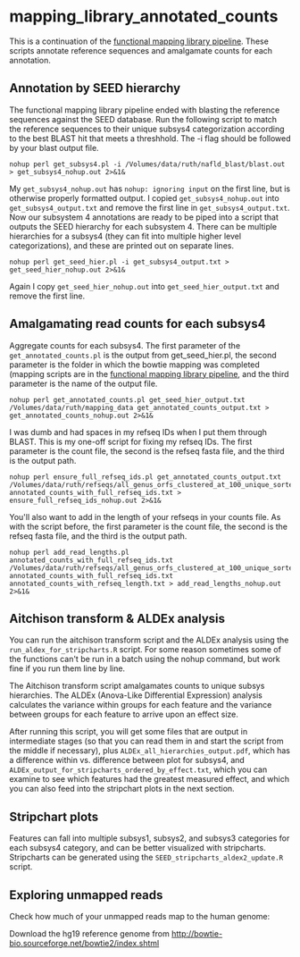# mapping_library_annotated_counts

This is a continuation of the [functional mapping library pipeline](https://github.com/ruthgrace/make_functional_mapping_library). These scripts annotate reference sequences and amalgamate counts for each annotation.

## Annotation by SEED hierarchy

The functional mapping library pipeline ended with blasting the reference sequences against the SEED database. Run the following script to match the reference sequences to their unique subsys4 categorization according to the best BLAST hit that meets a threshhold. The -i flag should be followed by your blast output file.

```
nohup perl get_subsys4.pl -i /Volumes/data/ruth/nafld_blast/blast.out > get_subsys4_nohup.out 2>&1&
```

My `get_subsys4_nohup.out` has `nohup: ignoring input` on the first line, but is otherwise properly formatted output. I copied `get_subsys4_nohup.out` into `get_subsys4_output.txt` and remove the first line in `get_subsys4_output.txt`. Now our subsystem 4 annotations are ready to be piped into a script that outputs the SEED hierarchy for each subsystem 4. There can be multiple hierarchies for a subsys4 (they can fit into multiple higher level categorizations), and these are printed out on separate lines.

```
nohup perl get_seed_hier.pl -i get_subsys4_output.txt > get_seed_hier_nohup.out 2>&1&
```

Again I copy `get_seed_hier_nohup.out` into `get_seed_hier_output.txt` and remove the first line.

## Amalgamating read counts for each subsys4

Aggregate counts for each subsys4. The first parameter of the `get_annotated_counts.pl` is the output from get_seed_hier.pl, the second parameter is the folder in which the bowtie mapping was completed (mapping scripts are in the [functional mapping library pipeline](https://github.com/ruthgrace/make_functional_mapping_library), and the third parameter is the name of the output file.

```
nohup perl get_annotated_counts.pl get_seed_hier_output.txt /Volumes/data/ruth/mapping_data get_annotated_counts_output.txt > get_annotated_counts_nohup.out 2>&1&
```

I was dumb and had spaces in my refseq IDs when I put them through BLAST. This is my one-off script for fixing my refseq IDs. The first parameter is the count file, the second is the refseq fasta file, and the third is the output path.

```
nohup perl ensure_full_refseq_ids.pl get_annotated_counts_output.txt /Volumes/data/ruth/refseqs/all_genus_orfs_clustered_at_100_unique_sorted.fa annotated_counts_with_full_refseq_ids.txt > ensure_full_refseq_ids_nohup.out 2>&1&
```

You'll also want to add in the length of your refseqs in your counts file. As with the script before, the first parameter is the count file, the second is the refseq fasta file, and the third is the output path.

```
nohup perl add_read_lengths.pl annotated_counts_with_full_refseq_ids.txt /Volumes/data/ruth/refseqs/all_genus_orfs_clustered_at_100_unique_sorted.fa annotated_counts_with_full_refseq_ids.txt annotated_counts_with_refseq_length.txt > add_read_lengths_nohup.out 2>&1&
```

## Aitchison transform & ALDEx analysis

You can run the aitchison transform script and the ALDEx analysis using the `run_aldex_for_stripcharts.R` script. For some reason sometimes some of the functions can't be run in a batch using the nohup command, but work fine if you run them line by line.

The Aitchison transform script amalgamates counts to unique subsys hierarchies. The ALDEx (Anova-Like Differential Expression) analysis calculates the variance within groups for each feature and the variance between groups for each feature to arrive upon an effect size.

After running this script, you will get some files that are output in intermediate stages (so that you can read them in and start the script from the middle if necessary), plus `ALDEx_all_hierarchies_output.pdf`, which has a difference within vs. difference between plot for subsys4, and `ALDEx_output_for_stripcharts_ordered_by_effect.txt`, which you can examine to see which features had the greatest measured effect, and which you can also feed into the stripchart plots in the next section.

## Stripchart plots 

Features can fall into multiple subsys1, subsys2, and subsys3 categories for each subsys4 category, and can be better visualized with stripcharts. Stripcharts can be generated using the `SEED_stripcharts_aldex2_update.R` script.

## Exploring unmapped reads

Check how much of your unmapped reads map to the human genome:

Download the hg19 reference genome from http://bowtie-bio.sourceforge.net/bowtie2/index.shtml



